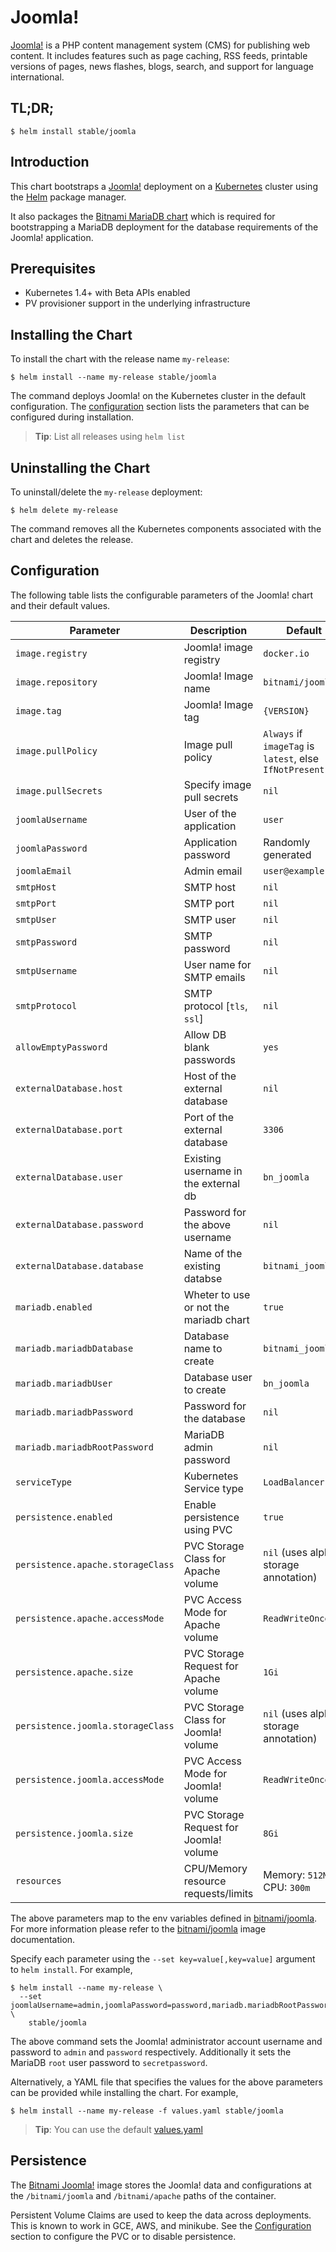# Joomla!

[Joomla!](http://www.joomla.org/) is a PHP content management system (CMS) for publishing web content. It includes features such as page caching, RSS feeds, printable versions of pages, news flashes, blogs, search, and support for language international.

## TL;DR;

```console
$ helm install stable/joomla
```

## Introduction

This chart bootstraps a [Joomla!](https://github.com/bitnami/bitnami-docker-joomla) deployment on a [Kubernetes](http://kubernetes.io) cluster using the [Helm](https://helm.sh) package manager.

It also packages the [Bitnami MariaDB chart](https://github.com/kubernetes/charts/tree/master/stable/mariadb) which is required for bootstrapping a MariaDB deployment for the database requirements of the Joomla! application.

## Prerequisites

- Kubernetes 1.4+ with Beta APIs enabled
- PV provisioner support in the underlying infrastructure

## Installing the Chart

To install the chart with the release name `my-release`:

```console
$ helm install --name my-release stable/joomla
```

The command deploys Joomla! on the Kubernetes cluster in the default configuration. The [configuration](#configuration) section lists the parameters that can be configured during installation.

> **Tip**: List all releases using `helm list`

## Uninstalling the Chart

To uninstall/delete the `my-release` deployment:

```console
$ helm delete my-release
```

The command removes all the Kubernetes components associated with the chart and deletes the release.

## Configuration

The following table lists the configurable parameters of the Joomla! chart and their default values.

| Parameter                         | Description                            | Default                                                   |
| --------------------------------- | -------------------------------------- | --------------------------------------------------------- |
| `image.registry`                  | Joomla! image registry                 | `docker.io`                                               |
| `image.repository`                | Joomla! Image name                     | `bitnami/joomla`                                          |
| `image.tag`                       | Joomla! Image tag                      | `{VERSION}`                                               |
| `image.pullPolicy`                | Image pull policy                      | `Always` if `imageTag` is `latest`, else `IfNotPresent`   |
| `image.pullSecrets`               | Specify image pull secrets             | `nil`                                                     |
| `joomlaUsername`                  | User of the application                | `user`                                                    |
| `joomlaPassword`                  | Application password                   | Randomly generated                                        |
| `joomlaEmail`                     | Admin email                            | `user@example.com`                                        |
| `smtpHost`                        | SMTP host                              | `nil`                                                     |
| `smtpPort`                        | SMTP port                              | `nil`                                                     |
| `smtpUser`                        | SMTP user                              | `nil`                                                     |
| `smtpPassword`                    | SMTP password                          | `nil`                                                     |
| `smtpUsername`                    | User name for SMTP emails              | `nil`                                                     |
| `smtpProtocol`                    | SMTP protocol [`tls`, `ssl`]           | `nil`                                                     |
| `allowEmptyPassword`              | Allow DB blank passwords               | `yes`                                                     |
| `externalDatabase.host`           | Host of the external database          | `nil`                                                     |
| `externalDatabase.port`           | Port of the external database          | `3306`                                                    |
| `externalDatabase.user`           | Existing username in the external db   | `bn_joomla`                                               |
| `externalDatabase.password`       | Password for the above username        | `nil`                                                     |
| `externalDatabase.database`       | Name of the existing databse           | `bitnami_joomla`                                          |
| `mariadb.enabled`                 | Wheter to use or not the mariadb chart | `true`                                                    |
| `mariadb.mariadbDatabase`         | Database name to create                | `bitnami_joomla`                                          |
| `mariadb.mariadbUser`             | Database user to create                | `bn_joomla`                                               |
| `mariadb.mariadbPassword`         | Password for the database              | `nil`                                                     |
| `mariadb.mariadbRootPassword`     | MariaDB admin password                 | `nil`                                                     |
| `serviceType`                     | Kubernetes Service type                | `LoadBalancer`                                            |
| `persistence.enabled`             | Enable persistence using PVC           | `true`                                                    |
| `persistence.apache.storageClass` | PVC Storage Class for Apache volume    | `nil` (uses alpha storage annotation)                     |
| `persistence.apache.accessMode`   | PVC Access Mode for Apache volume      | `ReadWriteOnce`                                           |
| `persistence.apache.size`         | PVC Storage Request for Apache volume  | `1Gi`                                                     |
| `persistence.joomla.storageClass` | PVC Storage Class for Joomla! volume   | `nil` (uses alpha storage annotation)                     |
| `persistence.joomla.accessMode`   | PVC Access Mode for Joomla! volume     | `ReadWriteOnce`                                           |
| `persistence.joomla.size`         | PVC Storage Request for Joomla! volume | `8Gi`                                                     |
| `resources`                       | CPU/Memory resource requests/limits    | Memory: `512Mi`, CPU: `300m`                              |

The above parameters map to the env variables defined in [bitnami/joomla](http://github.com/bitnami/bitnami-docker-joomla). For more information please refer to the [bitnami/joomla](http://github.com/bitnami/bitnami-docker-joomla) image documentation.

Specify each parameter using the `--set key=value[,key=value]` argument to `helm install`. For example,

```console
$ helm install --name my-release \
  --set joomlaUsername=admin,joomlaPassword=password,mariadb.mariadbRootPassword=secretpassword \
    stable/joomla
```

The above command sets the Joomla! administrator account username and password to `admin` and `password` respectively. Additionally it sets the MariaDB `root` user password to `secretpassword`.

Alternatively, a YAML file that specifies the values for the above parameters can be provided while installing the chart. For example,

```console
$ helm install --name my-release -f values.yaml stable/joomla
```

> **Tip**: You can use the default [values.yaml](values.yaml)

## Persistence

The [Bitnami Joomla!](https://github.com/bitnami/bitnami-docker-joomla) image stores the Joomla! data and configurations at the `/bitnami/joomla` and `/bitnami/apache` paths of the container.

Persistent Volume Claims are used to keep the data across deployments. This is known to work in GCE, AWS, and minikube.
See the [Configuration](#configuration) section to configure the PVC or to disable persistence.
